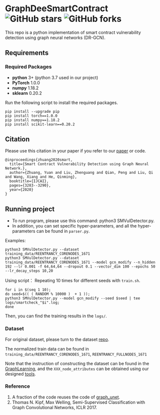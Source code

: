 # GraphDeeSmartContract ![GitHub stars](https://img.shields.io/github/stars/Messi-Q/GraphDeeSmartContract.svg?style=plastic) ![GitHub forks](https://img.shields.io/github/forks/Messi-Q/GraphDeeSmartContract.svg?color=blue&style=plastic)

This repo is a python implementation of smart contract vulnerability detection using graph neural networks (DR-GCN).


## Requirements
### Required Packages
* **python** 3+ (python 3.7 used in our project)
* **PyTorch** 1.0.0
* **numpy** 1.18.2
* **sklearn** 0.20.2

Run the following script to install the required packages.
```
pip install --upgrade pip
pip install torch==1.0.0
pip install numpy==1.18.2
pip install scikit-learn==0.20.2
```


## Citation
Please use this citation in your paper if you refer to our [paper](https://www.ijcai.org/Proceedings/2020/0454.pdf) or code.
```
@inproceedings{zhuang2020smart,
  title={Smart Contract Vulnerability Detection using Graph Neural Network.},
  author={Zhuang, Yuan and Liu, Zhenguang and Qian, Peng and Liu, Qi and Wang, Xiang and He, Qinming},
  booktitle={IJCAI},
  pages={3283--3290},
  year={2020}
}
``` 


## Running project
* To run program, please use this command: python3 SMVulDetector.py.
* In addition, you can set specific hyper-parameters, and all the hyper-parameters can be found in `parser.py`.

Examples:
```shell
python3 SMVulDetector.py --dataset training_data/REENTRANCY_CORENODES_1671
python3 SMVulDetector.py --dataset training_data/REENTRANCY_CORENODES_1671 --model gcn_modify --n_hidden 192 --lr 0.001 -f 64,64,64 --dropout 0.1 --vector_dim 100 --epochs 50 --lr_decay_steps 10,20 
```

Using script：
Repeating 10 times for different seeds with `train.sh`.
```shell
for i in $(seq 1 10);
do seed=$(( ( RANDOM % 10000 )  + 1 ));
python3 SMVulDetector.py --model gcn_modify --seed $seed | tee logs/smartcheck_"$i".log;
done
```
Then, you can find the training results in the `logs/`.


### Dataset
For original dataset, please turn to the dataset [repo](https://github.com/Messi-Q/Smart-Contract-Dataset).

The normalized train data can be found in
`training_data/REENTRANCY_CORENODES_1671`, `REENTRANCY_FULLNODES_1671`

Note that the instruction of constructing the dataset can be found in the [GraphLearning](https://ls11-www.cs.tu-dortmund.de/staff/morris/graphkerneldatasets), and the `XXX_node_attributes` can be obtained using our designed [tools](https://github.com/Messi-Q/SourceGraphExtractor). 


### Reference
1. A fraction of the code reuses the code of [graph_unet](https://github.com/bknyaz/graph_nn).
2. Thomas N. Kipf, Max Welling, Semi-Supervised Classification with Graph Convolutional Networks, ICLR 2017.

